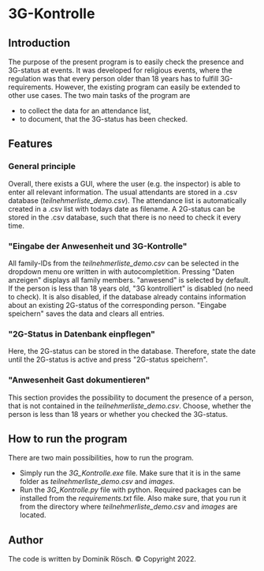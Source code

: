 # 3G-Kontrolle

## Introduction
The purpose of the present program is to easily check the presence and 3G-status at events. It was developed for religious events, where the regulation was that every person older than 18 years has to fulfill 3G-requirements. However, the existing program can easily be extended to other use cases. The two main tasks of the program are
- to collect the data for an attendance list,
- to document, that the 3G-status has been checked.

## Features
### General principle
Overall, there exists a GUI, where the user (e.g. the inspector) is able to enter all relevant information. The usual attendants are stored in a .csv database (*teilnehmerliste_demo.csv*). The attendance list is automatically created in a .csv list with todays date as filename. A 2G-status can be stored in the .csv database, such that there is no need to check it every time.
### "Eingabe der Anwesenheit und 3G-Kontrolle"
All family-IDs from the *teilnehmerliste_demo.csv* can be selected in the dropdown menu ore written in with autocompletition. Pressing "Daten anzeigen" displays all family members. "anwesend" is selected by default. If the person is less than 18 years old, "3G kontrolliert" is disabled (no need to check). It is also disabled, if the database already contains information about an existing 2G-status of the corresponding person. "Eingabe speichern" saves the data and clears all entries.
### "2G-Status in Datenbank einpflegen"
Here, the 2G-status can be stored in the database. Therefore, state the date until the 2G-status is active and press "2G-status speichern".
### "Anwesenheit Gast dokumentieren"
This section provides the possibility to document the presence of a person, that is not contained in the *teilnehmerliste_demo.csv*. Choose, whether the person is less than 18 years or whether you checked the 3G-status.

## How to run the program
There are two main possibilities, how to run the program. 
- Simply run the *3G_Kontrolle.exe* file. Make sure that it is in the same folder as *teilnehmerliste_demo.csv* and *images*. 
- Run the *3G_Kontrolle.py* file with python. Required packages can be installed from the *requirements.txt* file. Also make sure, that you run it from the directory where *teilnehmerliste_demo.csv* and *images* are located.

## Author
The code is written by Dominik Rösch. © Copyright 2022.

